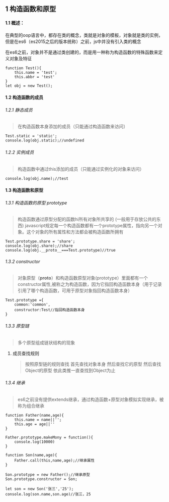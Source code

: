 ## 1 构造函数和原型
#### 1.1 概述：
在典型的oop语言中，都存在类的概念，类就是对象的模板，对象就是类的实例，但是在es6（es2015之后的版本统称）之前，js中并没有引入类的概念

在es6之前，对象并不是通过类创建的，而是用一种称为构造函数的特殊函数来定义对象及特征
````
function Test(){
    this.name = 'test';
    this.abbr = 'test'
}
let obj = new Test();
````
#### 1.2 构造函数的成员
###### 1.2.1 静态成员
>在构造函数本身添加的成员（只能通过构造函数来访问）
````
Test.static = 'static';
console.log(obj.static);//undefined
````

###### 1.2.2 实例成员
>构造函数中通过this添加的成员（只能通过实例化的对象来访问）
````
console.log(obj.name);//test
````

#### 1.3 构造函数和原型
###### 1.3.1 构造函数的原型 prototype

>构造函数通过原型分配的函数hi所有对象所共享的 (一般用于存放公共的东西)
>javascript规定每一个构造函数都有一个prototype属性，指向另一个对象。这个对象的所有属性和方法都会被构造函数所拥有

````
Test.prototype.share = 'share';
console.log(obj.share);//share
console.log(obj.__proto__===Test.prototype)//true

````
###### 1.3.2 constructor
>对象原型（__proto__）和构造函数原型对象(prototype）里面都有一个constructor属性,被称之为构造函数，因为它指回构造函数本身（用于记录引用了哪个构造函数，可用于原型对象指回构造函数本身）

````
Test.prototype ={
    common:'common',
    constructor:Test//指回构造函数本身
}
````

###### 1.3.3 原型链
>多个原型组成链状结构的现象
1. 成员查找规则
   >按照原型链的规则查找
        首先查找对象本身
        然后查找它的原型
        然后查找Object的原型
        依此类推一直查找到Object为止
        
###### 1.3.4 继承
>es6之前没有提供extends继承，通过构造函数+原型对象模拟实现继承，被称为组合继承

````
function Father(name,age){
    this.name = name||'';
    this.age = age||''
}

Father.prototype.makeMony = function(){
    console.log(10000)
}

function Son(name,age){
    Father.call(this,name,age);//继承属性
}

Son.prototype = new Father();//继承原型
Son.prototype.constructor = Son;

let son = new Son('张三','25');
console.log(son.name,son.age)//张三，25
````